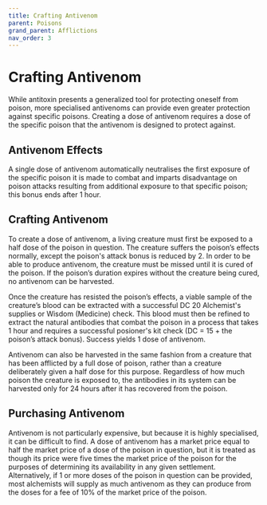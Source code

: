 ```yaml
---
title: Crafting Antivenom
parent: Poisons
grand_parent: Afflictions
nav_order: 3
---
```


# Crafting Antivenom
While antitoxin presents a generalized tool for protecting oneself from poison, more specialised antivenoms can provide even greater protection against specific poisons. Creating a dose of antivenom requires a dose of the specific poison that the antivenom is designed to protect against.

## Antivenom Effects
A single dose of antivenom automatically neutralises the first exposure of the specific poison it is made to combat and imparts disadvantage on poison attacks resulting from additional exposure to that specific poison; this bonus ends after 1 hour.

## Crafting Antivenom
To create a dose of antivenom, a living creature must first be exposed to a half dose of the poison in question. The creature suffers the poison’s effects normally, except the poison's attack bonus is reduced by 2. In order to be able to produce antivenom, the creature must be missed until it is cured of the poison. If the poison’s duration expires without the creature being cured, no antivenom can be harvested.

Once the creature has resisted the poison’s effects, a viable sample of the creature’s blood can be extracted with a successful DC 20 Alchemist's supplies or Wisdom (Medicine) check. This blood must then be refined to extract the natural antibodies that combat the poison in a process that takes 1 hour and requires a successful posioner's kit check (DC = 15 + the poison’s attack bonus). Success yields 1 dose of antivenom.

Antivenom can also be harvested in the same fashion from a creature that has been afflicted by a full dose of poison, rather than a creature deliberately given a half dose for this purpose. Regardless of how much poison the creature is exposed to, the antibodies in its system can be harvested only for 24 hours after it has recovered from the poison.

## Purchasing Antivenom
Antivenom is not particularly expensive, but because it is highly specialised, it can be difficult to find. A dose of antivenom has a market price equal to half the market price of a dose of the poison in question, but it is treated as though its price were five times the market price of the poison for the purposes of determining its availability in any given settlement. Alternatively, if 1 or more doses of the poison in question can be provided, most alchemists will supply as much antivenom as they can produce from the doses for a fee of 10% of the market price of the poison.
